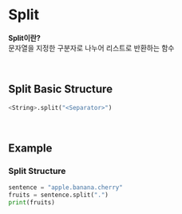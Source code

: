 # Split
**Split이란?** <br>
문자열을 지정한 구분자로 나누어 리스트로 반환하는 함수

<br>

## Split Basic Structure
```python
<String>.split("<Separator>")

```

<br>

## Example
### Split Structure
```python
sentence = "apple.banana.cherry"
fruits = sentence.split(".")
print(fruits)
```